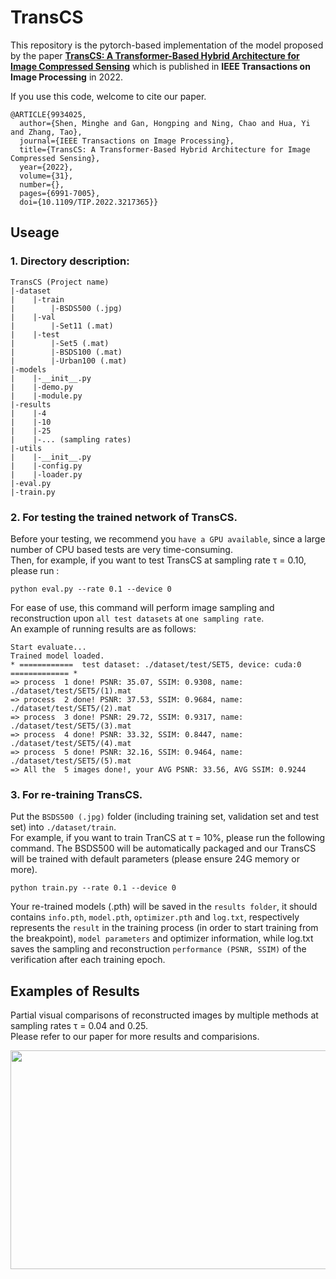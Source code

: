 # TransCS
This repository is the pytorch-based implementation of the model proposed by the paper [**TransCS: A Transformer-Based Hybrid Architecture for Image Compressed Sensing**](https://ieeexplore.ieee.org/document/9934025) which is published in **IEEE Transactions on Image Processing** in 2022.

If you use this code, welcome to cite our paper.
```
@ARTICLE{9934025,
  author={Shen, Minghe and Gan, Hongping and Ning, Chao and Hua, Yi and Zhang, Tao},
  journal={IEEE Transactions on Image Processing}, 
  title={TransCS: A Transformer-Based Hybrid Architecture for Image Compressed Sensing}, 
  year={2022},
  volume={31},
  number={},
  pages={6991-7005},
  doi={10.1109/TIP.2022.3217365}}
```

## Useage
### 1. Directory description:  
```
TransCS (Project name)  
|-dataset
|    |-train  
|        |-BSDS500 (.jpg)  
|    |-val  
|        |-Set11 (.mat)  
|    |-test  
|        |-Set5 (.mat)  
|        |-BSDS100 (.mat)  
|        |-Urban100 (.mat)  
|-models
|    |-__init__.py  
|    |-demo.py  
|    |-module.py  
|-results  
|    |-4  
|    |-10  
|    |-25  
|    |-... (sampling rates)
|-utils 
|    |-__init__.py  
|    |-config.py  
|    |-loader.py  
|-eval.py  
|-train.py
```
### 2. For testing the trained network of TransCS.  
Before your testing, we recommend you `have a GPU available`, since a large number of CPU based tests are very time-consuming.  
Then, for example, if you want to test TransCS at sampling rate τ = 0.10, please run :  
```
python eval.py --rate 0.1 --device 0
```  
For ease of use, this command will perform image sampling and reconstruction upon `all test datasets` at `one sampling rate`.  
An example of running results are as follows:
```
Start evaluate...
Trained model loaded.
* ============  test dataset: ./dataset/test/SET5, device: cuda:0 ============= *
=> process  1 done! PSNR: 35.07, SSIM: 0.9308, name: ./dataset/test/SET5/(1).mat
=> process  2 done! PSNR: 37.53, SSIM: 0.9684, name: ./dataset/test/SET5/(2).mat
=> process  3 done! PSNR: 29.72, SSIM: 0.9317, name: ./dataset/test/SET5/(3).mat
=> process  4 done! PSNR: 33.32, SSIM: 0.8447, name: ./dataset/test/SET5/(4).mat
=> process  5 done! PSNR: 32.16, SSIM: 0.9464, name: ./dataset/test/SET5/(5).mat
=> All the  5 images done!, your AVG PSNR: 33.56, AVG SSIM: 0.9244
```
### 3. For re-training TransCS. 
Put the `BSDS500 (.jpg)` folder (including training set, validation set and test set) into `./dataset/train`.  
For example, if you want to train TranCS at τ = 10%, please run the following command. The BSDS500 will be automatically packaged and our TransCS will be trained with default parameters (please ensure 24G memory or more).
```
python train.py --rate 0.1 --device 0
```
Your re-trained models (.pth) will be saved in the `results folder`, it should contains `info.pth`, `model.pth`, `optimizer.pth` and `log.txt`, respectively represents the `result` in the training process (in order to start training from the breakpoint), `model parameters` and optimizer information, while log.txt saves the sampling and reconstruction `performance (PSNR, SSIM)` of the verification after each training epoch.  

## Examples of Results
Partial visual comparisons of reconstructed images by multiple methods at sampling rates τ = 0.04 and 0.25.  
Please refer to our paper for more results and comparisions.  
<div align=center><img width="600" height="350" src="https://github.com/myheuf/TransCS/blob/master/imgs/demo.png"/></div>
